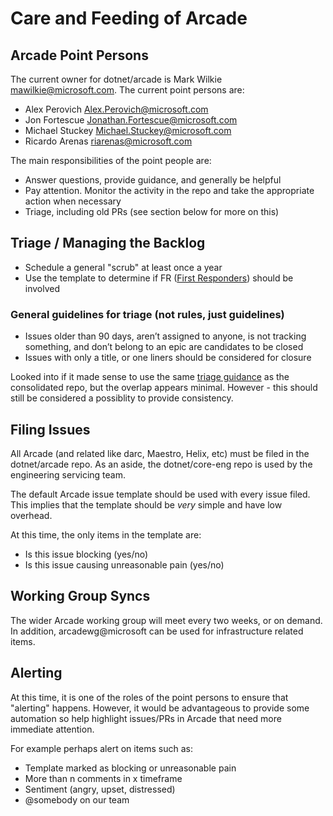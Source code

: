 # Care and Feeding of Arcade

## Arcade Point Persons
The current owner for dotnet/arcade is Mark Wilkie <mawilkie@microsoft.com>.  The current point persons are:
- Alex Perovich <Alex.Perovich@microsoft.com>
- Jon Fortescue <Jonathan.Fortescue@microsoft.com>
- Michael Stuckey <Michael.Stuckey@microsoft.com>
- Ricardo Arenas <riarenas@microsoft.com>

The main responsibilities of the point people are:
- Answer questions, provide guidance, and generally be helpful
- Pay attention.  Monitor the activity in the repo and take the appropriate action when necessary
- Triage, including old PRs (see section below for more on this)

## Triage / Managing the Backlog
- Schedule a general "scrub" at least once a year
- Use the template to determine if FR ([First Responders](https://github.com/dotnet/core-eng/wiki/%5Bint%5D-First-Responders)) should be involved

### General guidelines for triage (not rules, just guidelines)
- Issues older than 90 days, aren’t assigned to anyone, is not tracking something, and don’t belong to an epic are candidates to be closed
- Issues with only a title, or one liners should be considered for closure

Looked into if it made sense to use the same [triage guidance](https://github.com/dotnet/consolidation/blob/master/Documentation/issues-pr-management.md) as the consolidated repo, but the overlap appears minimal.  However - this should still be considered a possiblity to provide consistency.

## Filing Issues
All Arcade (and related like darc, Maestro, Helix, etc) must be filed in the dotnet/arcade repo.  As an aside, the dotnet/core-eng repo is used by the engineering servicing team.

The default Arcade issue template should be used with every issue filed.  This implies that the template should be *very* simple and have low overhead.

At this time, the only items in the template are:
- Is this issue blocking (yes/no)
- Is this issue causing unreasonable pain (yes/no)

## Working Group Syncs
The wider Arcade working group will meet every two weeks, or on demand.  In addition, arcadewg@microsoft can be used for infrastructure related items.

## Alerting
At this time, it is one of the roles of the point persons to ensure that "alerting" happens.  However, it would be advantageous to provide some automation so help highlight issues/PRs in Arcade that need more immediate attention.

For example perhaps alert on items such as:
-   Template marked as blocking or unreasonable pain
-	More than n comments in x timeframe
-	Sentiment (angry, upset, distressed)
-	@somebody on our team

